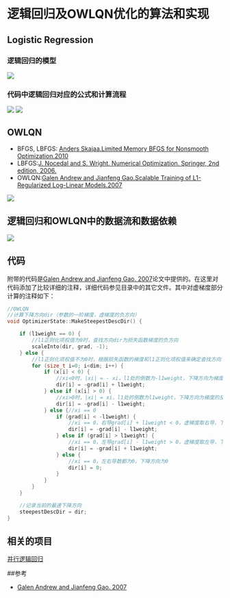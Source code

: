 # 逻辑回归及OWLQN优化的算法和实现
## Logistic Regression
### 逻辑回归的模型

![](pics/lr.jpg)

### 代码中逻辑回归对应的公式和计算流程

![](pics/lr_formular.jpg)
![](pics/lr_owlqn.jpg)


## OWLQN
* BFGS, LBFGS: [Anders Skajaa.Limited Memory BFGS for Nonsmooth Optimization.2010](http://www.cs.nyu.edu/overton/mstheses/skajaa/msthesis.pdf)
* LBFGS:[J. Nocedal and S. Wright. Numerical Optimization. Springer, 2nd
edition, 2006.](http://home.agh.edu.pl/~pba/pdfdoc/Numerical_Optimization.pdf)
* OWLQN:[Galen Andrew and Jianfeng Gao.Scalable Training of L1-Regularized Log-Linear Models.2007](http://research.microsoft.com/en-us/um/people/jfgao/paper/icml07scalable.pdf)

![](pics/owlqn.jpg)


## 逻辑回归和OWLQN中的数据流和数据依赖
![](pics/data_flow.jpg)

## 代码
附带的代码是[Galen Andrew and Jianfeng Gao. 2007](http://research.microsoft.com/en-us/downloads/b1eb1016-1738-4bd5-83a9-370c9d498a03/default.aspx)论文中提供的。在这里对代码添加了比较详细的注释，详细代码参见目录中的其它文件。其中对虚梯度部分计算的注释如下：

```cpp
//OWLQN
//计算下降方向dir（参数的一阶梯度，虚梯度的负方向）
void OptimizerState::MakeSteepestDescDir() {

	if (l1weight == 0) {
		//l1正则化项权值为0时，查找方向dir为损失函数梯度的负方向
		scaleInto(dir, grad, -1);
	} else {
		//l1正则化项权值不为0时，根据损失函数的梯度和l1正则化项权值来确定查找方向
		for (size_t i=0; i<dim; i++) {
			if (x[i] < 0) {
				//xi<0时，|xi| = - xi，l1处的倒数为-l1weight，下降方向为梯度的反方向
				dir[i] = -grad[i] + l1weight;
			} else if (x[i] > 0) {
				//xi>0时，|xi| = xi，l1处的倒数为l1weight，下降方向为梯度的反方向
				dir[i] = -grad[i] - l1weight;
			} else {//xi == 0
				if (grad[i] < -l1weight) {
					//xi == 0，右导grad[i] + l1weight < 0，虚梯度取右导，下降方向为虚梯度的反方向，dir[i] > 0，偏向正象限
					dir[i] = -grad[i] - l1weight;
				} else if (grad[i] > l1weight) {
					//xi == 0，左导grad[i] - l1weight > 0，虚梯度取左导，下降方向为虚梯度的反方向，dir[i] < 0，偏向负象限
					dir[i] = -grad[i] + l1weight;
				} else {
					//xi == 0，左右导数都为0，下降方向为0
					dir[i] = 0;
				}
			}
		}
	}

	//记录当前的最速下降方向
	steepestDescDir = dir;
}
```


## 相关的项目
[并行逻辑回归](https://github.com/xswang/DML/tree/master/logistic_regression)


##参考
* [Galen Andrew and Jianfeng Gao. 2007](http://research.microsoft.com/en-us/downloads/b1eb1016-1738-4bd5-83a9-370c9d498a03/default.aspx)